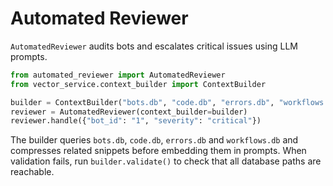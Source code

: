 # Automated Reviewer

`AutomatedReviewer` audits bots and escalates critical issues using LLM
prompts.

```python
from automated_reviewer import AutomatedReviewer
from vector_service.context_builder import ContextBuilder

builder = ContextBuilder("bots.db", "code.db", "errors.db", "workflows.db")
reviewer = AutomatedReviewer(context_builder=builder)
reviewer.handle({"bot_id": "1", "severity": "critical"})
```

The builder queries `bots.db`, `code.db`, `errors.db` and `workflows.db` and
compresses related snippets before embedding them in prompts.  When validation
fails, run `builder.validate()` to check that all database paths are reachable.
